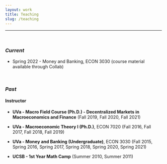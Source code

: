 ```yaml
---
layout: work
title: Teaching
slug: /teaching
---
```


---

<br />

### ***Current***
-  Spring 2022 - Money and Banking, ECON 3030 (course material available through Collab)



<br />

### ***Past***
#### Instructor
- **UVa - Macro Field Course (Ph.D.) - Decentralized Markets in Macroeconomics and Finance** (Fall 2019, Fall 2020, Fall 2021)

- **UVa - Macroeconomic Theory I (Ph.D.)**, ECON 7020 (Fall 2016, Fall 2017, Fall 2018, Fall 2019)

- **UVa - Money and Banking (Undergraduate)**, ECON 3030 (Fall 2015, Spring 2016, Spring 2017, Spring 2018, Spring 2020, Spring 2021)

- **UCSB - 1st Year Math Camp** (Summer 2010, Summer 2011)

<br />

